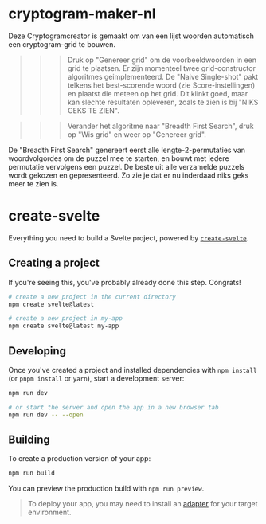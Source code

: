 # cryptogram-maker-nl
Deze Cryptogramcreator is gemaakt om van een lijst woorden automatisch een cryptogram-grid te bouwen.

>>>   Druk op "Genereer grid" om de voorbeeldwoorden in een grid te plaatsen.
Er zijn momenteel twee grid-constructor algoritmes geimplementeerd. De "Naive Single-shot" pakt telkens het best-scorende woord (zie Score-instellingen) en plaatst die meteen op het grid. Dit klinkt goed, maar kan slechte resultaten opleveren, zoals te zien is bij "NIKS GEKS TE ZIEN".

>>>   Verander het algoritme naar "Breadth First Search", 
            druk op "Wis grid" en weer op "Genereer grid".
            
De "Breadth First Search" genereert eerst alle lengte-2-permutaties van woordvolgordes om de puzzel mee te starten, en bouwt met iedere permutatie vervolgens een puzzel. De beste uit alle verzamelde puzzels wordt gekozen en gepresenteerd. Zo zie je dat er nu inderdaad niks geks meer te zien is.

# create-svelte

Everything you need to build a Svelte project, powered by [`create-svelte`](https://github.com/sveltejs/kit/tree/master/packages/create-svelte).

## Creating a project

If you're seeing this, you've probably already done this step. Congrats!

```bash
# create a new project in the current directory
npm create svelte@latest

# create a new project in my-app
npm create svelte@latest my-app
```

## Developing

Once you've created a project and installed dependencies with `npm install` (or `pnpm install` or `yarn`), start a development server:

```bash
npm run dev

# or start the server and open the app in a new browser tab
npm run dev -- --open
```

## Building

To create a production version of your app:

```bash
npm run build
```

You can preview the production build with `npm run preview`.

> To deploy your app, you may need to install an [adapter](https://kit.svelte.dev/docs/adapters) for your target environment.
